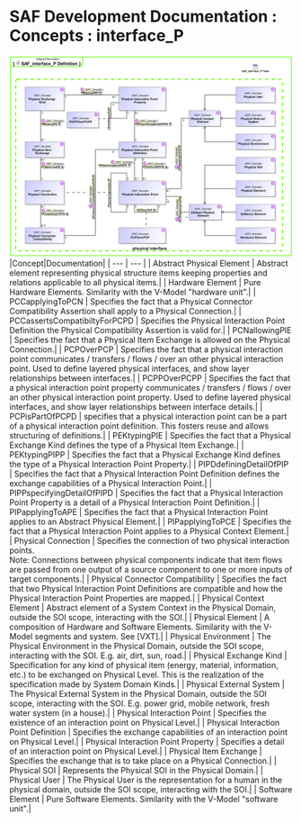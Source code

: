 # SAF Development Documentation : Concepts : interface_P 
![SAF_interface_P Definition.svg](./diagrams/SAF_interface_P-Definition.svg)
|Concept|Documentation|
| --- | --- |
| Abstract Physical Element | Abstract element representing physical structure items keeping properties and relations applicable to all physical items.|
| Hardware Element | Pure Hardware Elements. Similarity with the V-Model "hardware unit".|
| PCCapplyingToPCN | Specifies the fact that a Physical Connector Compatibility Assertion shall apply to a Physical Connection.|
| PCCassertsCompatibiltyForPCPD | Specifies the Physical Interaction Point Definition the Physical Compatibility Assertion is valid for.|
| PCNallowingPIE | Specifies the fact that a Physical Item Exchange is allowed on the Physical Connection.|
| PCPOverPCP | Specifies the fact that a physical interaction point communicates / transfers / flows / over an other physical interaction point. Used to define layered physical interfaces, and show layer relationships between interfaces.|
| PCPPOverPCPP | Specifies the fact that a physical interaction point property communicates / transfers / flows / over an other physical interaction point property. Used to define layered physical interfaces, and show layer relationships between interface details.|
| PCPisPartOfPCPD | specifies that a physical interaction point can be a part of a physical interaction point definition. This fosters reuse and allows structuring of definitions.|
| PEKtypingPIE | Specifies the fact that a Physical Exchange Kind defines the type of a Physical Item Exchange.|
| PEKtypingPIPP | Specifies the fact that a Physical Exchange Kind defines the type of a Physical Interaction Point Property.|
| PIPDdefiningDetailOfPIP | Specifies the fact that a Physical Interaction Point Definition defines the exchange capabilities of a Physical Interaction  Point.|
| PIPPspecifyingDetailOfPIPD | Specifies the fact that a Physical Interaction Point Property is a detail of a Physical Interaction Point Definition.|
| PIPapplyingToAPE | Specifies the fact that a Physical Interaction Point applies to an Abstract Physical Element.|
| PIPapplyingToPCE | Specifies the fact that a Physical Interaction Point applies to a Physical Context Element.|
| Physical Connection | Specifies the connection of two physical interaction points.<br>Note: Connections between physical components indicate that item flows are passed from one output of a source component to one or more inputs of target components.|
| Physical Connector Compatibility | Specifies the fact that two Physical Interaction Point Definitions are compatible and how the Physical Interaction Point Properties are mapped.|
| Physical Context Element | Abstract element of a System Context  in the Physical Domain, outside the SOI scope, interacting with the SOI.|
| Physical Element | A composition of Hardware and Software Elements. Similarity with the V-Model segments and system. See [VXT].|
| Physical Environment | The Physical Environment in the Physical Domain, outside the SOI scope, interacting with the SOI. E.g. air, dirt, sun, road.|
| Physical Exchange Kind | Specification for any kind of physical item (energy, material, information, etc.) to be exchanged on Physical Level. This is the realization of the specification made by System Domain Kinds.|
| Physical External System | The Physical External System in the Physical Domain, outside the SOI scope, interacting with the SOI. E.g. power grid, mobile network, fresh water system (in a house).|
| Physical Interaction Point | Specifies the existence of an interaction point on Physical Level.|
| Physical Interaction Point Definition | Specifies the exchange capabilities of an interaction point on Physical Level.|
| Physical Interaction Point Property | Specifies a detail of an interaction point on Physical Level.|
| Physical Item Exchange | Specifies the exchange that is to take place on a Physical Connection.|
| Physical SOI | Represents the Physical SOI in the Physical Domain.|
| Physical User | The Physical User is the representation for a human in the physical domain, outside the SOI scope, interacting with the SOI.|
| Software Element | Pure Software Elements. Similarity with the V-Model "software unit".|
